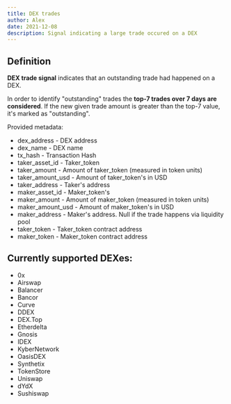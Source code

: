 ```yaml
---
title: DEX trades
author: Alex
date: 2021-12-08
description: Signal indicating a large trade occured on a DEX
---
```


## Definition

**DEX trade signal** indicates that an outstanding trade had happened on a DEX.

In order to identify "outstanding" trades the **top-7 trades over 7 days are considered**. If the new given trade amount is greater than the top-7 value, it's marked as "outstanding".

Provided metadata:
* dex_address  - DEX address
* dex_name  - DEX name
* tx_hash  - Transaction Hash
* taker_asset_id - Taker_token
* taker_amount  - Amount of taker_token  (measured in token units)
* taker_amount_usd - Amount of taker_token's in USD
* taker_address  - Taker's address
* maker_asset_id - Maker_token's
* maker_amount  - Amount of maker_token (measured in token units)
* maker_amount_usd - Amount of maker_token's in USD
* maker_address - Maker's address. Null if the trade happens via liquidity pool
* taker_token  - Taker_token  contract address
* maker_token  - Maker_token contract address

## Currently supported  DEXes:
* 0x
* Airswap
* Balancer
* Bancor
* Curve
* DDEX
* DEX.Top
* Etherdelta
* Gnosis
* IDEX
* KyberNetwork
* OasisDEX
* Synthetix
* TokenStore
* Uniswap
* dYdX
* Sushiswap
